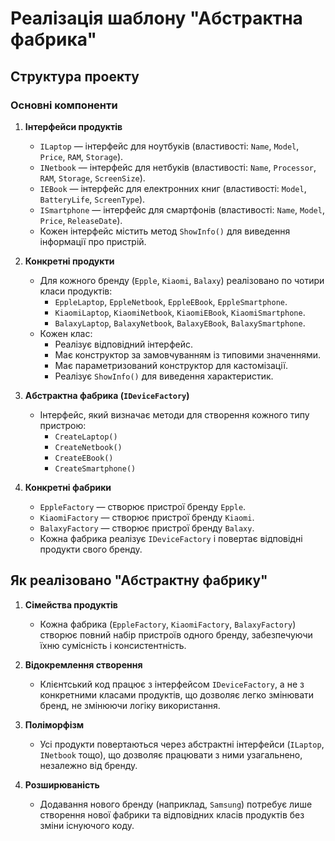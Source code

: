 ﻿# Реалізація шаблону "Абстрактна фабрика"

## Структура проекту

### Основні компоненти
1. **Інтерфейси продуктів**  
   - `ILaptop` — інтерфейс для ноутбуків (властивості: `Name`, `Model`, `Price`, `RAM`, `Storage`).
   - `INetbook` — інтерфейс для нетбуків (властивості: `Name`, `Processor`, `RAM`, `Storage`, `ScreenSize`).
   - `IEBook` — інтерфейс для електронних книг (властивості: `Model`, `BatteryLife`, `ScreenType`).
   - `ISmartphone` — інтерфейс для смартфонів (властивості: `Name`, `Model`, `Price`, `ReleaseDate`).
   - Кожен інтерфейс містить метод `ShowInfo()` для виведення інформації про пристрій.

2. **Конкретні продукти**  
   - Для кожного бренду (`Epple`, `Kiaomi`, `Balaxy`) реалізовано по чотири класи продуктів:
     - `EppleLaptop`, `EppleNetbook`, `EppleEBook`, `EppleSmartphone`.
     - `KiaomiLaptop`, `KiaomiNetbook`, `KiaomiEBook`, `KiaomiSmartphone`.
     - `BalaxyLaptop`, `BalaxyNetbook`, `BalaxyEBook`, `BalaxySmartphone`.
   - Кожен клас:
     - Реалізує відповідний інтерфейс.
     - Має конструктор за замовчуванням із типовими значеннями.
     - Має параметризований конструктор для кастомізації.
     - Реалізує `ShowInfo()` для виведення характеристик.

3. **Абстрактна фабрика (`IDeviceFactory`)**  
   - Інтерфейс, який визначає методи для створення кожного типу пристрою:
     - `CreateLaptop()`
     - `CreateNetbook()`
     - `CreateEBook()`
     - `CreateSmartphone()`

4. **Конкретні фабрики**  
   - `EppleFactory` — створює пристрої бренду `Epple`.
   - `KiaomiFactory` — створює пристрої бренду `Kiaomi`.
   - `BalaxyFactory` — створює пристрої бренду `Balaxy`.
   - Кожна фабрика реалізує `IDeviceFactory` і повертає відповідні продукти свого бренду.

## Як реалізовано "Абстрактну фабрику"
1. **Сімейства продуктів**  
   - Кожна фабрика (`EppleFactory`, `KiaomiFactory`, `BalaxyFactory`) створює повний набір пристроїв одного бренду, забезпечуючи їхню сумісність і консистентність.

2. **Відокремлення створення**  
   - Клієнтський код працює з інтерфейсом `IDeviceFactory`, а не з конкретними класами продуктів, що дозволяє легко змінювати бренд, не змінюючи логіку використання.

3. **Поліморфізм**  
   - Усі продукти повертаються через абстрактні інтерфейси (`ILaptop`, `INetbook` тощо), що дозволяє працювати з ними узагальнено, незалежно від бренду.

4. **Розширюваність**  
   - Додавання нового бренду (наприклад, `Samsung`) потребує лише створення нової фабрики та відповідних класів продуктів без зміни існуючого коду.
